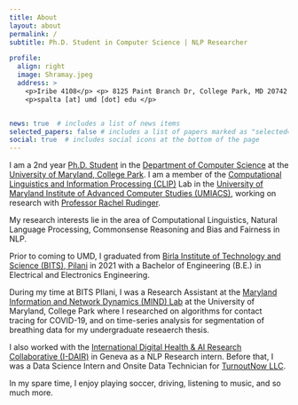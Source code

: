 ```yaml
---
title: About
layout: about
permalink: /
subtitle: Ph.D. Student in Computer Science | NLP Researcher

profile:
  align: right
  image: Shramay.jpeg
  address: >
    <p>Iribe 4108</p> <p> 8125 Paint Branch Dr, College Park, MD 20742 </p>
    <p>spalta [at] umd [dot] edu </p>


news: true  # includes a list of news items
selected_papers: false # includes a list of papers marked as "selected={true}"
social: true  # includes social icons at the bottom of the page
---
```

I am a 2nd year [Ph.D. Student](https://www.cs.umd.edu/people/spalta) in the [Department of Computer Science](https://www.cs.umd.edu) at the [University of Maryland, College Park](https://www.umd.edu/). I am a member of the [Computational Linguistics and Information Processing (CLIP)](https://wiki.umiacs.umd.edu/clip/index.php/Main_Page) Lab in the [University of Maryland Institute of Advanced Computer Studies (UMIACS)](https://www.umiacs.umd.edu), working on research with [Professor Rachel Rudinger](https://rudinger.github.io). 

My research interests lie in the area of Computational Linguistics, Natural Language Processing, Commonsense Reasoning and Bias and Fairness in NLP. 

Prior to coming to UMD, I graduated from [Birla Institute of Technology and Science (BITS), Pilani](https://www.bits-pilani.ac.in/Pilani/index.aspx) in 2021 with a Bachelor of Engineering (B.E.) in Electrical and Electronics Engineering.

During my time at BITS PIlani, I was a Research Assistant at the [Maryland Information and Network Dynamics (MIND) Lab](http://mindlab.cs.umd.edu) at the University of Maryland, College Park where I researched on algorithms for contact tracing for COVID-19, and on time-series analysis for segmentation of breathing data for my undergraduate reseaerch thesis. 

I also worked with the [International Digital Health & AI Research Collaborative (I-DAIR)](https://www.i-dair.org) in Geneva as a NLP Research intern. Before that, I was a Data Science Intern and Onsite Data Technician for [TurnoutNow LLC](https://www.turnoutnow.com).

In my spare time, I enjoy playing soccer, driving, listening to music, and so much more.

<!-- Put your address / P.O. box / other info right below your picture. You can also disable any these elements by editing `profile` property of the YAML header of your `_pages/about.md`. Edit `_bibliography/papers.bib` and Jekyll will render your [publications page](/al-folio/publications/) automatically.

Link to your social media connections, too. This theme is set up to use [Font Awesome icons](http://fortawesome.github.io/Font-Awesome/) and [Academicons](https://jpswalsh.github.io/academicons/), like the ones below. Add your Facebook, Twitter, LinkedIn, Google Scholar, or just disable all of them. -->
